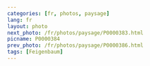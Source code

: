 ```yaml
---
categories: [fr, photos, paysage]
lang: fr
layout: photo
next_photo: /fr/photos/paysage/P0000383.html
picname: P0000384
prev_photo: /fr/photos/paysage/P0000386.html
tags: [Feigenbaum]
---
```

